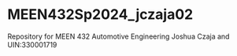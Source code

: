 # MEEN432Sp2024_jczaja02
Repository for MEEN 432 Automotive Engineering
Joshua Czaja and UIN:330001719
